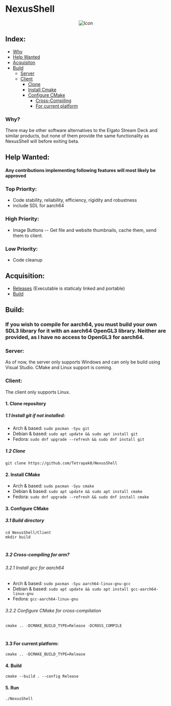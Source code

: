 # NexusShell
<p align="center">
  <img src="https://github.com/Tetrapak0/NexusShell/icon.png?raw=true" alt="Icon"/>
</p>

## Index:
- [Why](#why)
- [Help Wanted](#help-wanted)
- [Acquisiton](#acquisition)
- [Build](#build)
    - [Server](#server)
    - [Client](#client)
        - [Clone](#1-clone-repository)
        - [Install Cmake](#2-install-cmake)
        - [Configure CMake](#3-configure-cmake)
            - [Cross-Compiling](#32-cross-compiling-for-arm)
            - [For current platform](#33-for-current-platform)
### Why?
There may be other software alternatives to the Elgato Stream Deck and similar products, but none of them provide the same functionality as NexusShell will before exiting beta.
## Help Wanted:
#### Any contributions implementing following features will most likely be approved
### Top Priority:
- Code stability, reliability, efficiency, rigidity and robustness
- include SDL for aarch64
### High Priority:
- Image Buttons -- Get file and website thumbnails, cache them, send them to client.
### Low Priority:
- Code cleanup
## Acquisition:
- [Releases](https://github.com/Tetrapak0/NexusShell/releases) (Executable is staticaly linked and portable)
- [Build](#build)
## Build:
### **If you wish to compile for aarch64, you must build your own SDL3 library for it with an aarch64 OpenGL3 library. Neither are provided, as I have no access to OpenGL3 for aarch64.**
### Server:
As of now, the server only supports Windows and can only be build using Visual Studio. CMake and Linux support is coming.
### Client:
The client only supports Linux.
#### 1. Clone repository
##### 1.1 Install git if not installed:
- Arch & based: `sudo pacman -Syu git`
- Debian & based: `sudo apt update && sudo apt install git`
- Fedora: `sudo dnf upgrade --refresh && sudo dnf install git`
##### 1.2 Clone
`git clone https://github.com/Tetrapak0/NexusShell`
#### 2. Install CMake
- Arch & based: `sudo pacman -Syu cmake`
- Debian & based: `sudo apt update && sudo apt install cmake`
- Fedora: `sudo dnf upgrade --refresh && sudo dnf install cmake`
#### 3. Configure CMake
##### 3.1 Build directory
```shell
cd NexusShell/Client
mkdir build
```
#
##### 3.2 Cross-compiling for arm?
###### 3.2.1 Install gcc for aarch64
- Arch & based: `sudo pacman -Syu aarch64-linux-gnu-gcc`
- Debian & based: `sudo apt update && sudo apt install gcc-aarch64-linux-gnu`
- Fedora: `gcc-aarch64-linux-gnu`
###### 3.2.2 Configure CMake for cross-compilation
```shell
cmake .. -DCMAKE_BUILD_TYPE=Release -DCROSS_COMPILE
```
#
#### 3.3 For current platform:
```shell
cmake .. -DCMAKE_BUILD_TYPE=Release
```
#### 4. Build
```shell
cmake --build . --config Release
```
#### 5. Run
```shell
./NexusShell
```
